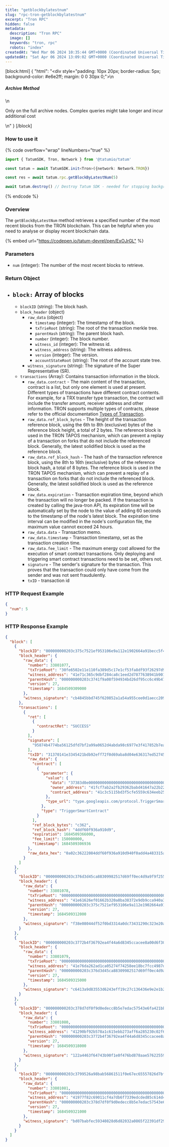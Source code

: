 ```yaml
---
title: "getblockbylatestnum"
slug: "rpc-tron-getblockbylatestnum"
excerpt: "Tron RPC"
hidden: false
metadata: 
  description: "Tron RPC"
  image: []
  keywords: "tron, rpc"
  robots: "index"
createdAt: "Wed Mar 06 2024 10:35:44 GMT+0000 (Coordinated Universal Time)"
updatedAt: "Sat Apr 06 2024 13:09:02 GMT+0000 (Coordinated Universal Time)"
---
```

[block:html]
{
  "html": "<div style=\"padding: 10px 20px; border-radius: 5px; background-color: #e6e2ff; margin: 0 0 30px 0;\">\n  <h5>Archive Method</h5>\n  <p>Only on the full archive nodes. Complex queries might take longer and incur additional cost</p>\n</div>"
}
[/block]


### How to use it

{% code overflow="wrap" lineNumbers="true" %}

```typescript
import { TatumSDK, Tron, Network } from '@tatumio/tatum'

const tatum = await TatumSDK.init<Tron>({network: Network.TRON})

const res = await tatum.rpc.getBlockByLatestNum(5)

await tatum.destroy() // Destroy Tatum SDK - needed for stopping background jobs
```

{% endcode %}

### Overview

The `getBlockByLatestNum` method retrieves a specified number of the most recent blocks from the TRON blockchain. This can be helpful when you need to analyse or display recent blockchain data.

{% embed url="<https://codepen.io/tatum-devrel/pen/ExOJrGL"> %}

### Parameters

- `num` (integer): The number of the most recent blocks to retrieve.

### Return Object

- ## `block:` Array of blocks
  - `blockID` (string): The block hash.
  - `block_header` (object)
    - `raw_data` (object)
      - `timestamp` (integer): The timestamp of the block.
      - `txTrieRoot` (string): The root of the transaction merkle tree.
      - `parentHash` (string): The parent block hash.
      - `number` (integer): The block number.
      - `witness_id` (integer): The witness id.
      - `witness_address` (string): The witness address.
      - `version` (integer): The version.
      - `accountStateRoot` (string): The root of the account state tree.
    - `witness_signature` (string): The signature of the Super Representative (SR).
  - `transactions` (Array): Contains transaction information in the block.
    - `raw_data.contract` - The main content of the transaction, contract is a list, but only one element is used at present. Different types of transactions have different contract contents. For example, for a TRX transfer type transaction, the contract will include the transfer amount, receiver address and other information. TRON supports multiple types of contracts, please refer to the official documentation [Types of Transaction](https://developers.tron.network/docs/tron-protocol-transaction#types-of-transaction).
    - `raw_data.ref_block_bytes` - The height of the transaction reference block, using the 6th to 8th (exclusive) bytes of the reference block height, a total of 2 bytes. The reference block is used in the TRON TAPOS mechanism, which can prevent a replay of a transaction on forks that do not include the referenced block. Generally, the latest solidified block is used as the reference block.
    - `raw_data.ref_block_hash` - The hash of the transaction reference block, using the 8th to 16th (exclusive) bytes of the reference block hash, a total of 8 bytes. The reference block is used in the TRON TAPOS mechanism, which can prevent a replay of a transaction on forks that do not include the referenced block. Generally, the latest solidified block is used as the reference block.
    - `raw_data.expiration` - Transaction expiration time, beyond which the transaction will no longer be packed. If the transaction is created by calling the java-tron API, its expiration time will be automatically set by the node to the value of adding 60 seconds to the timestamp of the node's latest block. The expiration time interval can be modified in the node's configuration file, the maximum value cannot exceed 24 hours.
    - `raw_data.data` - Transaction memo.
    - `raw_data.timestamp` - Transaction timestamp, set as the transaction creation time.
    - `raw_data.fee_limit` - The maximum energy cost allowed for the execution of smart contract transactions. Only deploying and triggering smart contract transactions need to be set, others not.
    - `signature` - The sender's signature for the transaction. This proves that the transaction could only have come from the sender and was not sent fraudulently.
    - `txID` - transaction id

### HTTP Request Example

```json
{
  "num": 5
}
```

### HTTP Response Example

```json
{
  "block": [
    {
      "blockID": "000000000203c375c7521ef953106e9a112e1902664a91becc5f40371a7397d7",
      "block_header": {
        "raw_data": {
          "number": 33801077,
          "txTrieRoot": "30fe6502e11e110fa389d5c17e1cf53fa8df93f26297d9f27cd8c07d3558d722",
          "witness_address": "41e71c365c9dbf284ca8c1eed2d7877638941b9011",
          "parentHash": "000000000203c3741f9a08f594934bd26df95cc6c49b475d118e3a87aed5a4a4",
          "version": 27,
          "timestamp": 1684509309000
        },
        "witness_signature": "cb4845bbd745f620852a1a54a955cee0d1aecc209f2f96e9b4ea53bf3d2ceb0f665fa07a5e870fcf9c6b98110a33d5bba5f35b588cc4123394b7e9f439fe265301"
      },
      "transactions": [
        {
          "ret": [
            {
              "contractRet": "SUCCESS"
            }
          ],
          "signature": [
            "95874b4774ba56125dfd7bf2a99a0652d4abda98c6977e3f417852b7ea6f2b81ff2f260df473d186be9586b6bbeb74b5382d7f058593fd72fb60da5d0f77f77100"
          ],
          "txID": "31370141e3345421bdb92eff72f0d69aba8d04e636317ed52745d3f97e9faabb",
          "raw_data": {
            "contract": [
              {
                "parameter": {
                  "value": {
                    "data": "37383d0e00000000000000000000000000000000000000000000000000000188349354c9",
                    "owner_address": "41fcf7ab2a2fb29362babd41647a22b223f7fbedec",
                    "contract_address": "41c3c5115bd3f5cfe5559c634eeb250f339ae3e29c"
                  },
                  "type_url": "type.googleapis.com/protocol.TriggerSmartContract"
                },
                "type": "TriggerSmartContract"
              }
            ],
            "ref_block_bytes": "c362",
            "ref_block_hash": "4ddf60f936a910d9",
            "expiration": 1684509366000,
            "fee_limit": 150000000,
            "timestamp": 1684509306936
          },
          "raw_data_hex": "0a02c36222084ddf60f936a910d940f0add4a483315a8e01081f1289010a31747970652e676f6f676c65617069732e636f6d2f70726f746f636f6c2e54726967676572536d617274436f6e747261637412540a1541fcf7ab2a2fb29362babd41647a22b223f7fbedec121541c3c5115bd3f5cfe5559c634eeb250f339ae3e29c222437383d0e00000000000000000000000000000000000000000000000000000188349354c970b8e0d0a48331900180a3c347"
        }
      ]
    },
    {
      "blockID": "000000000203c376d3d45ca88309982517d69ff0ec4d9a9f9f25536cebcdd76b",
      "block_header": {
        "raw_data": {
          "number": 33801078,
          "txTrieRoot": "0000000000000000000000000000000000000000000000000000000000000000",
          "witness_address": "41e61626ef01662b320a8ba38372e9db9cca940a3b",
          "parentHash": "000000000203c375c7521ef953106e9a112e1902664a91becc5f40371a7397d7",
          "version": 27,
          "timestamp": 1684509312000
        },
        "witness_signature": "f38e08044df52f0bd3314a0dc73431290c323e20a67297da8be939041a8eae484e1094ba455c78b71f198bfaf80aee68bb5e9d40f9146158e88ed776d2034e9800"
      }
    },
    {
      "blockID": "000000000203c3772b4f36792ea4f44a6d8345ccacee8a00d6f309a206193f1c",
      "block_header": {
        "raw_data": {
          "number": 33801079,
          "txTrieRoot": "0000000000000000000000000000000000000000000000000000000000000000",
          "witness_address": "41e76da262ad1ca05274f74258ee18bc7fcc4987dc",
          "parentHash": "000000000203c376d3d45ca88309982517d69ff0ec4d9a9f9f25536cebcdd76b",
          "version": 27,
          "timestamp": 1684509315000
        },
        "witness_signature": "c6413a9d83553d6243eff19c27c136436e9e2e1b2315849e71232ae473614fdf3034ce215c8695c7ca15742899dcf6c276b3be918b6b8049b74f3b81a3c695b500"
      }
    },
    {
      "blockID": "000000000203c378d7df0f9d0edecc8b5e7edac57543e6fa421bbae6b1448e5f",
      "block_header": {
        "raw_data": {
          "number": 33801080,
          "txTrieRoot": "0000000000000000000000000000000000000000000000000000000000000000",
          "witness_address": "41290bf92b578a1c615ebb273aff6a285230c02f65",
          "parentHash": "000000000203c3772b4f36792ea4f44a6d8345ccacee8a00d6f309a206193f1c",
          "version": 27,
          "timestamp": 1684509318000
        },
        "witness_signature": "122a4463f64743b90f1e0f476bd878aae576225591643972595a7bb250ddee2757287b8c8ab627ba95e027e55421160ea2b6bb543bcaa89b871427113bbab6a101"
      }
    },
    {
      "blockID": "000000000203c3799526a98bab56861511f0e67ec65557826d7bfc0b36e17450",
      "block_header": {
        "raw_data": {
          "number": 33801081,
          "txTrieRoot": "0000000000000000000000000000000000000000000000000000000000000000",
          "witness_address": "41977f82c69011cf4a7db6f7339edcded85c614d45",
          "parentHash": "000000000203c378d7df0f9d0edecc8b5e7edac57543e6fa421bbae6b1448e5f",
          "version": 27,
          "timestamp": 1684509321000
        },
        "witness_signature": "bd07babfec59340828d6d82032a0865f22391df29c43647c0e3186e21b9df43d2f78f3cb50d4a0113f08ebd7c02663ffc169352297256cce4bd62b04a4289e1d01"
      }
    }
  ]
}
```
